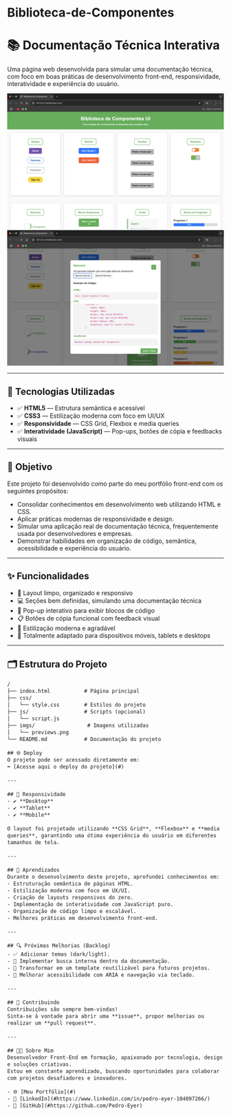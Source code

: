 # Biblioteca-de-Componentes
# 📚 Documentação Técnica Interativa

Uma página web desenvolvida para simular uma documentação técnica, com foco em boas práticas de desenvolvimento front-end, responsividade, interatividade e experiência do usuário.

![Preview do Projeto](imgs/preview01.png) 
![Preview do Projeto](imgs/preview02.png) 

---

## 🚀 Tecnologias Utilizadas

- ✅ **HTML5** — Estrutura semântica e acessível
- ✅ **CSS3** — Estilização moderna com foco em UI/UX
- ✅ **Responsividade** — CSS Grid, Flexbox e media queries
- ✅ **Interatividade (JavaScript)** — Pop-ups, botões de cópia e feedbacks visuais

---

## 🎯 Objetivo

Este projeto foi desenvolvido como parte do meu portfólio front-end com os seguintes propósitos:

- Consolidar conhecimentos em desenvolvimento web utilizando HTML e CSS.
- Aplicar práticas modernas de responsividade e design.
- Simular uma aplicação real de documentação técnica, frequentemente usada por desenvolvedores e empresas.
- Demonstrar habilidades em organização de código, semântica, acessibilidade e experiência do usuário.

---

## ✨ Funcionalidades

- 📄 Layout limpo, organizado e responsivo
- 💻 Seções bem definidas, simulando uma documentação técnica
- 🔲 Pop-up interativo para exibir blocos de código
- 📋 Botões de cópia funcional com feedback visual
- 🎨 Estilização moderna e agradável
- 📱 Totalmente adaptado para dispositivos móveis, tablets e desktops

---

## 🗂️ Estrutura do Projeto

```plaintext
/
├── index.html           # Página principal
├── css/
│   └── style.css        # Estilos do projeto
├── js/                  # Scripts (opcional)
│   └── script.js
├── imgs/                 # Imagens utilizadas
│   └── previews.png
└── README.md            # Documentação do projeto

## 🌐 Deploy
O projeto pode ser acessado diretamente em:
➡️ [Acesse aqui o deploy do projeto](#)

---

## 📱 Responsividade
- ✔️ **Desktop**
- ✔️ **Tablet**
- ✔️ **Mobile**

O layout foi projetado utilizando **CSS Grid**, **Flexbox** e **media queries**, garantindo uma ótima experiência do usuário em diferentes tamanhos de tela.

---

## 🧠 Aprendizados
Durante o desenvolvimento deste projeto, aprofundei conhecimentos em:
- Estruturação semântica de páginas HTML.
- Estilização moderna com foco em UX/UI.
- Criação de layouts responsivos do zero.
- Implementação de interatividade com JavaScript puro.
- Organização de código limpo e escalável.
- Melhores práticas em desenvolvimento front-end.

---

## 🔍 Próximas Melhorias (Backlog)
- ✅ Adicionar temas (dark/light).
- 🔲 Implementar busca interna dentro da documentação.
- 🔲 Transformar em um template reutilizável para futuros projetos.
- 🔲 Melhorar acessibilidade com ARIA e navegação via teclado.

---

## 🤝 Contribuindo
Contribuições são sempre bem-vindas!  
Sinta-se à vontade para abrir uma **issue**, propor melhorias ou realizar um **pull request**.

---

## 👨‍💻 Sobre Mim
Desenvolvedor Front-End em formação, apaixonado por tecnologia, design e soluções criativas.  
Estou em constante aprendizado, buscando oportunidades para colaborar com projetos desafiadores e inovadores.

- 🌐 [Meu Portfólio](#)
- 💼 [LinkedIn](#https://www.linkedin.com/in/pedro-eyer-104097266/)
- 🐙 [GitHub](#https://github.com/Pedro-Eyer)
